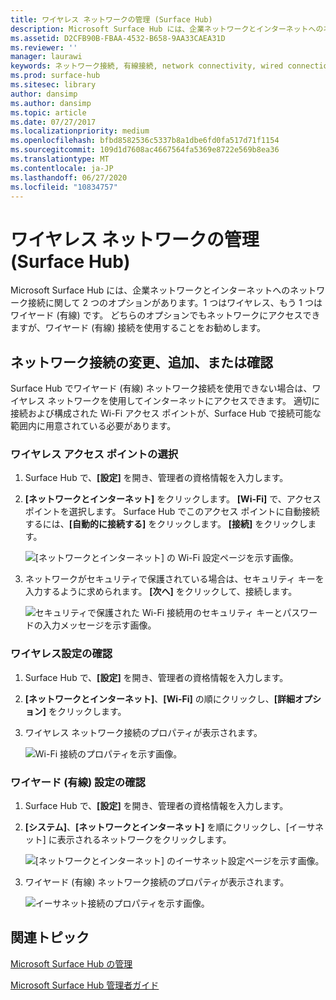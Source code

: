 ```yaml
---
title: ワイヤレス ネットワークの管理 (Surface Hub)
description: Microsoft Surface Hub には、企業ネットワークとインターネットへのネットワーク接続に関して 2 つのオプションがあります。1 つはワイヤレス、もう 1 つはワイヤード (有線) です。 どちらのオプションでもネットワークにアクセスできますが、ワイヤード (有線) 接続を使用することをお勧めします。
ms.assetid: D2CFB90B-FBAA-4532-B658-9AA33CAEA31D
ms.reviewer: ''
manager: laurawi
keywords: ネットワーク接続, 有線接続, network connectivity, wired connection
ms.prod: surface-hub
ms.sitesec: library
author: dansimp
ms.author: dansimp
ms.topic: article
ms.date: 07/27/2017
ms.localizationpriority: medium
ms.openlocfilehash: bfbd8582536c5337b8a1dbe6fd0fa517d71f1154
ms.sourcegitcommit: 109d1d7608ac4667564fa5369e8722e569b8ea36
ms.translationtype: MT
ms.contentlocale: ja-JP
ms.lasthandoff: 06/27/2020
ms.locfileid: "10834757"
---
```

# ワイヤレス ネットワークの管理 (Surface Hub)


Microsoft Surface Hub には、企業ネットワークとインターネットへのネットワーク接続に関して 2 つのオプションがあります。1 つはワイヤレス、もう 1 つはワイヤード (有線) です。 どちらのオプションでもネットワークにアクセスできますが、ワイヤード (有線) 接続を使用することをお勧めします。

## ネットワーク接続の変更、追加、または確認


Surface Hub でワイヤード (有線) ネットワーク接続を使用できない場合は、ワイヤレス ネットワークを使用してインターネットにアクセスできます。 適切に接続および構成された Wi-Fi アクセス ポイントが、Surface Hub で接続可能な範囲内に用意されている必要があります。

### ワイヤレス アクセス ポイントの選択

1.  Surface Hub で、**[設定]** を開き、管理者の資格情報を入力します。
2.  **[ネットワークとインターネット]** をクリックします。 **[Wi-Fi]** で、アクセス ポイントを選択します。 Surface Hub でこのアクセス ポイントに自動接続するには、**[自動的に接続する]** をクリックします。 **[接続]** をクリックします。

    ![[ネットワークとインターネット] の Wi-Fi 設定ページを示す画像。](images/networkmgtwireless-01.png)

3.  ネットワークがセキュリティで保護されている場合は、セキュリティ キーを入力するように求められます。 **[次へ]** をクリックして、接続します。

    ![セキュリティで保護された Wi-Fi 接続用のセキュリティ キーとパスワードの入力メッセージを示す画像。](images/networkmgtwireless-02.png)

### ワイヤレス設定の確認

1.  Surface Hub で、**[設定]** を開き、管理者の資格情報を入力します。
2.  **[ネットワークとインターネット]**、**[Wi-Fi]** の順にクリックし、**[詳細オプション]** をクリックします。
3.  ワイヤレス ネットワーク接続のプロパティが表示されます。

    ![Wi-Fi 接続のプロパティを示す画像。](images/networkmgtwireless-04.png)

### ワイヤード (有線) 設定の確認

1.  Surface Hub で、**[設定]** を開き、管理者の資格情報を入力します。
2.  **[システム]**、**[ネットワークとインターネット]** を順にクリックし、[イーサネット] に表示されるネットワークをクリックします。

    ![[ネットワークとインターネット] のイーサネット設定ページを示す画像。](images/networkmgtwired-01.png)

3.  ワイヤード (有線) ネットワーク接続のプロパティが表示されます。

    ![イーサネット接続のプロパティを示す画像。](images/networkmgtwired-02.png)

## 関連トピック


[Microsoft Surface Hub の管理](manage-surface-hub.md)

[Microsoft Surface Hub 管理者ガイド](surface-hub-administrators-guide.md)

 

 





